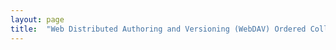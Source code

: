 ```yaml
---
layout: page
title:  "Web Distributed Authoring and Versioning (WebDAV) Ordered Collections Protocol"
---
```



